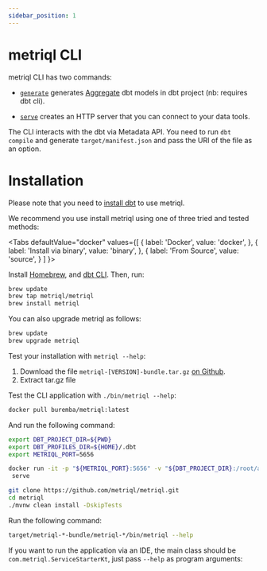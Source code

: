 ```yaml
---
sidebar_position: 1
---
```


# metriql CLI

metriql CLI has two commands:

* [`generate`](generate) generates [Aggregate](/introduction/aggregates) dbt models in dbt project (nb: requires dbt cli).

* [`serve`](serve) creates an HTTP server that you can connect to your data tools.

The CLI interacts with the dbt via Metadata API. You need to run `dbt compile` and generate `target/manifest.json` and pass the URI of the file as an option.

# Installation

Please note that you need to [install dbt](https://docs.getdbt.com/dbt-cli/installation) to use metriql. 

We recommend you use install metriql using one of three tried and tested methods:

<Tabs
  defaultValue="docker"
  values={[
    { label: 'Docker', value: 'docker', },
    { label: 'Install via binary', value: 'binary', },
    { label: 'From Source', value: 'source', }
  ]
}>
<TabItem value="homebrew">

Install [Homebrew](http://brew.sh/), and [dbt CLI](https://docs.getdbt.com/dbt-cli/installation#homebrew). Then, run:

``` bash
brew update
brew tap metriql/metriql
brew install metriql
```

You can also upgrade metriql as follows:

``` bash
brew update
brew upgrade metriql
```

Test your installation with `metriql --help`:
</TabItem>

<TabItem value="binary">

1. Download the file `metriql-[VERSION]-bundle.tar.gz` [on Github](https://github.com/metriql/metriql/packages/820012).
2. Extract tar.gz file

Test the CLI application with  `./bin/metriql --help`:

</TabItem>

<TabItem value="docker">

``` bash
docker pull buremba/metriql:latest
```

And run the following command:


``` bash
export DBT_PROJECT_DIR=${PWD}
export DBT_PROFILES_DIR=${HOME}/.dbt
export METRIQL_PORT=5656

docker run -it -p "${METRIQL_PORT}:5656" -v "${DBT_PROJECT_DIR}:/root/app" -v "${DBT_PROFILES_DIR}:/root/.dbt" -e METRIQL_RUN_HOST=0.0.0.0 -e DBT_PROJECT_DIR=/root/app buremba/metriql \
 serve
```

</TabItem>

<TabItem value="source">

``` bash
git clone https://github.com/metriql/metriql.git
cd metriql
./mvnw clean install -DskipTests
```

Run the following command:

``` bash
target/metriql-*-bundle/metriql-*/bin/metriql --help
```

If you want to run the application via an IDE, the main class should be `com.metriql.ServiceStarterKt`, just pass `--help` as program arguments:

</TabItem>

</Tabs>
